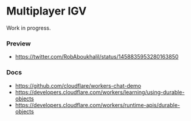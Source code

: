 # Multiplayer IGV

Work in progress.

### Preview

* https://twitter.com/RobAboukhalil/status/1458835953280163850

### Docs

* https://github.com/cloudflare/workers-chat-demo
* https://developers.cloudflare.com/workers/learning/using-durable-objects
* https://developers.cloudflare.com/workers/runtime-apis/durable-objects
